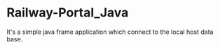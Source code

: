 # Railway-Portal_Java
It's a simple java frame application which connect to the local host data base.
